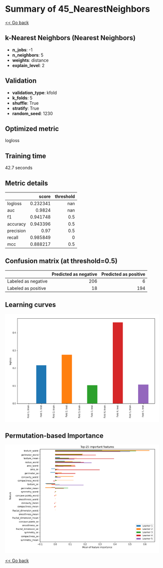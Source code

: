 # Summary of 45_NearestNeighbors

[<< Go back](../README.md)


## k-Nearest Neighbors (Nearest Neighbors)
- **n_jobs**: -1
- **n_neighbors**: 5
- **weights**: distance
- **explain_level**: 2

## Validation
 - **validation_type**: kfold
 - **k_folds**: 5
 - **shuffle**: True
 - **stratify**: True
 - **random_seed**: 1230

## Optimized metric
logloss

## Training time

42.7 seconds

## Metric details
|           |    score |   threshold |
|:----------|---------:|------------:|
| logloss   | 0.232341 |       nan   |
| auc       | 0.9824   |       nan   |
| f1        | 0.941748 |         0.5 |
| accuracy  | 0.943396 |         0.5 |
| precision | 0.97     |         0.5 |
| recall    | 0.985849 |         0   |
| mcc       | 0.888217 |         0.5 |


## Confusion matrix (at threshold=0.5)
|                     |   Predicted as negative |   Predicted as positive |
|:--------------------|------------------------:|------------------------:|
| Labeled as negative |                     206 |                       6 |
| Labeled as positive |                      18 |                     194 |

## Learning curves
![Learning curves](learning_curves.png)

## Permutation-based Importance
![Permutation-based Importance](permutation_importance.png)

[<< Go back](../README.md)
